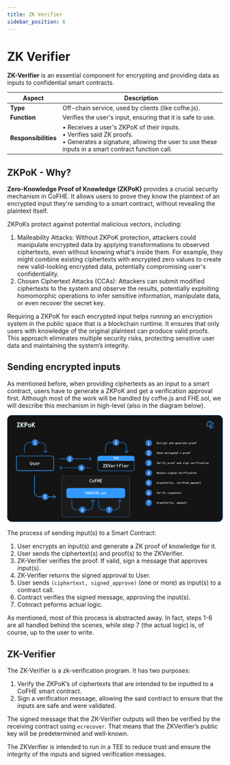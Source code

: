 ```yaml
---
title: ZK Verifier
sidebar_position: 6
---
```


# ZK Verifier

**ZK-Verifier** is an essential component for encrypting and providing data as inputs to confidential smart contracts.

| Aspect               | Description                                                                                                                                                                     |
| -------------------- | ------------------------------------------------------------------------------------------------------------------------------------------------------------------------------- |
| **Type**             | Off-chain service, used by clients (like cofhe.js).                                                                                                                             |
| **Function**         | Verifies the user's input, ensuring that it is safe to use.                                                                                                                     |
| **Responsibilities** | • Receives a user's ZKPoK of their inputs.<br/>• Verifies said ZK proofs.<br/>• Generates a signature, allowing the user to use these inputs in a smart contract function call. |

## ZKPoK - Why?

**Zero-Knowledge Proof of Knowledge (ZKPoK)** provides a crucial security mechanism in CoFHE. It allows users to prove they know the plaintext of an encrypted input they're sending to a smart contract, without revealing the plaintext itself.

ZKPoKs protect against potential malicious vectors, including:

1. Malleability Attacks: Without ZKPoK protection, attackers could manipulate encrypted data by applying transformations to observed ciphertexts, even without knowing what's inside them. For example, they might combine existing ciphertexts with encrypted zero values to create new valid-looking encrypted data, potentially compromising user's confidentiality.
2. Chosen Ciphertext Attacks (CCAs): Attackers can submit modified ciphertexts to the system and observe the results, potentially exploiting homomorphic operations to infer sensitive information, manipulate data, or even recover the secret key.

Requiring a ZKPoK for each encrypted input helps running an encryption system in the public space that is a blockchain runtime. It ensures that only users with knowledge of the original plaintext can produce valid proofs. This approach eliminates multiple security risks, protecting sensitive user data and maintaining the system’s integrity.

## Sending encrypted inputs

As mentioned before, when providing ciphertexts as an input to a smart contract, users have to generate a ZKPoK and get a verification approval first. Although most of the work will be handled by cofhe.js and FHE.sol, we will describe this mechanism in high-level (also in the diagram below).

![ZK Proof of Knowledge Flow](../../../../static/img/zk-pok.svg)

The process of sending input(s) to a Smart Contract:

1. User encrypts an input(s) and generate a ZK proof of knowledge for it.
2. User sends the ciphertext(s) and proof(s) to the ZKVerifier.
3. ZK-Verifier verifies the proof. If valid, sign a message that approves input(s).
4. ZK-Verifier returns the signed approval to User.
5. User sends `(ciphertext, signed_approve)` (one or more) as input(s) to a contract call.
6. Contract verifies the signed message, approving the input(s).
7. Cotnract peforms actual logic.

As mentioned, most of this process is abstracted away. In fact, steps 1-6 are all handled behind the scenes, while step 7 (the actual logic) is, of course, up to the user to write.

## ZK-Verifier

The ZK-Verifier is a zk-verification program. It has two purposes:

1. Verify the ZKPoK’s of ciphertexts that are intended to be inputted to a CoFHE smart contract.
2. Sign a verification message, allowing the said contract to ensure that the inputs are safe and were validated.

The signed message that the ZK-Verifier outputs will then be verified by the receiving contract using `ecrecover`. That means that the ZKVerifier’s public key will be predetermined and well-known.

The ZKVerifier is intended to run in a TEE to reduce trust and ensure the integrity of the inputs and signed verification messages.
